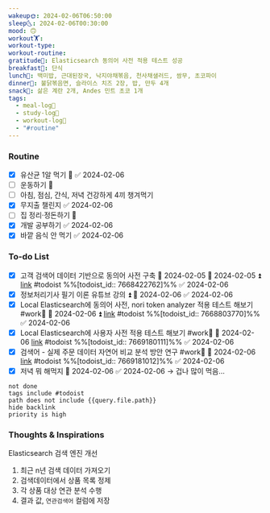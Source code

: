 ```yaml
---
wakeup🌞: 2024-02-06T06:50:00
sleep🌜: 2024-02-06T00:30:00
mood: 🙃
workout🏋️: 
workout-type: 
workout-routine: 
gratitude🙏: Elasticsearch 동의어 사전 적용 테스트 성공
breakfast🍳: 단식
lunch🍚: 백미밥, 근대된장국, 낙지야채볶음, 천사채샐러드, 쌈무, 초코파이
dinner🥗: 불닭볶음면, 슬라이스 치즈 2장, 밥, 만두 4개
snack🍬: 삶은 계란 2개, Andes 민트 초코 1개
tags:
  - meal-log📝
  - study-log📓
  - workout-log💪
  - "#routine"
---
```

### Routine 
- [x] 유산균 1알 먹기 🔼 ✅ 2024-02-06
- [ ] 운동하기 🔼
- [ ] 아침, 점심, 간식, 저녁 건강하게 4끼 챙겨먹기
- [x] 무지출 챌린지 ✅ 2024-02-06
- [ ] 집 정리·정돈하기 🔼
- [x] 개발 공부하기 ✅ 2024-02-06
- [x] 바깥 음식 안 먹기 ✅ 2024-02-06

### To-do List 
- [x] 고객 검색어 데이터 기반으로 동의어 사전 구축 🛫 2024-02-05 📅 2024-02-05 ⏫ [link](https://todoist.com/showTask?id=7668422762) #todoist  %%[todoist_id:: 7668422762]%% ✅ 2024-02-06
- [x] 정보처리기사 필기 이론 유튜브 강의 ⏫ 📅 2024-02-06 ✅ 2024-02-06
- [x] Local Elasticsearch에 동의어 사전, nori token analyzer 적용 테스트 해보기 #work💼  📅 2024-02-06 ⏫ [link](https://todoist.com/showTask?id=7668803770) #todoist  %%[todoist_id:: 7668803770]%% ✅ 2024-02-06
- [x] Local Elasticsearch에 사용자 사전 적용 테스트 해보기 #work💼  📅 2024-02-06  [link](https://todoist.com/showTask?id=7669180111) #todoist  %%[todoist_id:: 7669180111]%% ✅ 2024-02-06
- [x] 검색어 - 실제 주문 데이터 자연어 비교 분석 방안 연구 #work💼  📅 2024-02-06 [link](https://todoist.com/showTask?id=7669181012) #todoist  %%[todoist_id:: 7669181012]%% ✅ 2024-02-06
- [x] 저녁 뭐 해먹지 📅 2024-02-06 ✅ 2024-02-06 → 겁나 많이 먹음...
```tasks
not done
tags include #todoist 
path does not include {{query.file.path}}
hide backlink
priority is high
```


### Thoughts & Inspirations

Elasticsearch 검색 엔진 개선 
1. 최근 n년 검색 데이터 가져오기
2. 검색데이터에서 상품 목록 정제
3. 각 상품 대상 연관 분석 수행
4. 결과 값, `연관검색어` 컬럼에 저장
